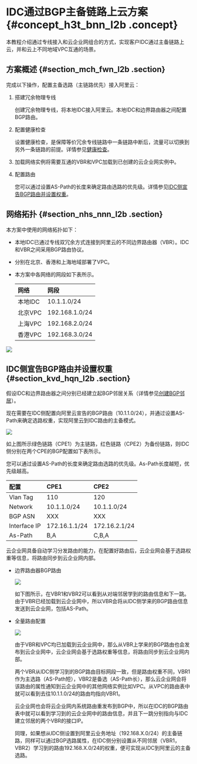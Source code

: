 # IDC通过BGP主备链路上云方案 {#concept_h3t_bnn_l2b .concept}

本教程介绍通过专线接入和云企业网组合的方式，实现客户IDC通过主备链路上云，并和云上不同地域VPC互通的场景。

## 方案概述 {#section_mch_fwn_l2b .section}

完成以下操作，配置主备选路（主链路优先）接入阿里云：

1.  搭建冗余物理专线

    创建冗余物理专线，将本地IDC接入阿里云。本地IDC和边界路由器之间配置BGP路由。

2.  配置健康检查

    设置健康检查，是保障等价冗余专线链路中一条链路中断后，流量可以切换到另外一条链路的前提。详情参见[健康检查](../../../../intl.zh-CN/用户指南/健康检查.md#)。

3.  加载网络实例将需要互通的VBR和VPC加载到已创建的云企业网实例中。
4.  配置路由

    您可以通过设置AS-Path的长度来确定路由选路的优先级。详情参见[IDC侧宣告BGP路由并设置权重](#section_kvd_hqn_l2b)。


## 网络拓扑 {#section_nhs_nnn_l2b .section}

本方案中使用的网络拓扑如下：

-   本地IDC已通过专线双冗余方式连接到阿里云的不同边界路由器（VBR）。IDC和VBR之间采用BGP路由协议。
-   分别在北京、香港和上海地域部署了VPC。
-   本方案中各网络的网段如下表所示。

    |网络|网段|
    |:-|:-|
    |本地IDC|10.1.1.0/24|
    |北京VPC|192.168.1.0/24|
    |上海VPC|192.168.2.0/24|
    |香港VPC|192.168.3.0/24|


![](http://static-aliyun-doc.oss-cn-hangzhou.aliyuncs.com/assets/img/15706/15439899627114_zh-CN.png)

## IDC侧宣告BGP路由并设置权重 {#section_kvd_hqn_l2b .section}

假设IDC和边界路由器之间分别已经建立起BGP邻居关系（详情参见[创建BGP邻居](../../../../intl.zh-CN/历史文档/BGP/管理BGP邻居.md#section_fxm_rbb_ydb)）。

现在需要在IDC侧配置向阿里云宣告的BGP路由（10.1.1.0/24），并通过设置AS-Path来确定选路权重，实现阿里云到IDC路由的主备模式。

![](http://static-aliyun-doc.oss-cn-hangzhou.aliyuncs.com/assets/img/15706/15439899627115_zh-CN.png)

如上图所示绿色链路（CPE1）为主链路，红色链路（CPE2）为备份链路，则IDC侧分别在两个CPE的BGP配置如下表所示。

您可以通过设置AS-Path的长度来确定路由选路的优先级。As-Path长度越短，优先级越高。

|配置|CPE1|CPE2|
|:-|:---|:---|
|Vlan Tag|110|120|
|Network|10.1.1.0/24|10.1.1.0/24|
|BGP ASN|XXX|XXX|
|Interface IP|172.16.1.1/24|172.16.2.1/24|
|As-Path|B,A|C,B,A|

云企业网具备自动学习分发路由的能力，在配置好路由后，云企业网会基于选路权重等信息，将路由同步到云企业网内部。

-   边界路由器BGP路由

    ![](http://static-aliyun-doc.oss-cn-hangzhou.aliyuncs.com/assets/img/15706/15439899627116_zh-CN.png)

    如下图所示，在VBR1和VBR2可以看到从对端邻居学到的路由信息和下一跳。由于VBR已经加载到云企业网中，所以VBR会将从IDC侧学来的BGP路由信息发送到云企业网，包括AS-Path。

-   全量路由配置

    ![](http://static-aliyun-doc.oss-cn-hangzhou.aliyuncs.com/assets/img/15706/15439899627117_zh-CN.png)

    由于VBR和VPC均已加载到云企业网中，那么从VBR上学来的BGP路由也会发布到云企业网中，云企业网会基于选路权重等信息，将路由同步到云企业网内部。

    两个VBR从IDC侧学习到的BGP路由目标网段一致，但是路由权重不同，VBR1作为主选路（AS-Path短），VBR2是备选（AS-Path长），那么云企业网会将该路由的属性通知到云企业网中的其他网络实例比如VPC。从VPC的路由表中就可以看到去往10.1.1.0/24的路由均指向VBR1。

    云企业网也会将云企业网内系统路由重发布到BGP中，所以在IDC的BGP路由表中就可以看到学习到的云企业网中的路由信息，并且下一跳分别指向与IDC建立邻居的两个VBR的接口IP。

    同理，如果想从IDC侧设置到阿里云业务地址（192.168.X.0/24）的主备链路，同样可以通过BGP选路属性，在IDC侧分别设置从不同邻居（VBR1，VBR2）学习到的路由192.168.X.0/24的权重，便可实现从IDC到阿里云的主备选路。


